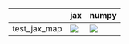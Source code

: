 |              | jax                                                                                                                                                                                    | numpy                                                                                                                                                                              |
|:-------------|:---------------------------------------------------------------------------------------------------------------------------------------------------------------------------------------|:-----------------------------------------------------------------------------------------------------------------------------------------------------------------------------------|
| test_jax_map | <a href="https://github.com/unifyai/ivy/actions/runs/3662855687/jobs/6192240365" rel="noopener noreferrer" target="_blank"><img src=https://img.shields.io/badge/-success-success></a> | <a href="https://github.com/unifyai/ivy/actions/runs/3679970929/jobs/6225032773" rel="noopener noreferrer" target="_blank"><img src=https://img.shields.io/badge/-failure-red></a> |